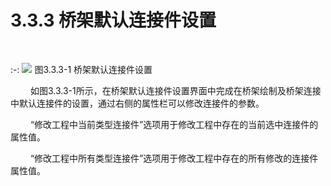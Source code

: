 
# 3.3.3 桥架默认连接件设置
<br/>

:-: ![](images/71.png)
图3.3.3-1 桥架默认连接件设置
<br/>

 &emsp;&emsp;如图3.3.3-1所示，在桥架默认连接件设置界面中完成在桥架绘制及桥架连接中默认连接件的设置，通过右侧的属性栏可以修改连接件的参数。

 &emsp;&emsp;“修改工程中当前类型连接件”选项用于修改工程中存在的当前选中连接件的属性值。

 &emsp;&emsp;“修改工程中所有类型连接件”选项用于修改工程中存在的所有修改的连接件属性值。